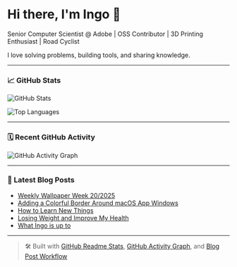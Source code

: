 # Hi there, I'm Ingo 👋

Senior Computer Scientist @ Adobe | OSS Contributor | 3D Printing Enthusiast | Road Cyclist

I love solving problems, building tools, and sharing knowledge.

---

### 📈 GitHub Stats

![GitHub Stats](https://github-readme-stats.vercel.app/api?username=ingorichter&show_icons=true&theme=tokyonight&hide=contribs&count_private=true)

![Top Languages](https://github-readme-stats.vercel.app/api/top-langs/?username=ingorichter&layout=compact&theme=tokyonight)

---

### 🗓 Recent GitHub Activity

![GitHub Activity Graph](https://github-readme-activity-graph.vercel.app/graph?username=ingorichter&theme=github-compact)

---

### 📰 Latest Blog Posts
<!-- BLOG-POST-LIST:START -->
- [Weekly Wallpaper Week 20/2025](https://ingo-richter.io/wallpaper/2025/week-20/)
- [Adding a Colorful Border Around macOS App Windows](https://ingo-richter.io/post/2024/adding-a-colorful-border-around-macos-windows/)
- [How to Learn New Things](https://ingo-richter.io/post/2024/how-to-learn-new-things/)
- [Losing Weight and Improve My Health](https://ingo-richter.io/post/2024/losing-weight-and-improve-my-health/)
- [What Ingo is up to](https://ingo-richter.io/now/now/)
<!-- BLOG-POST-LIST:END -->

---

> 🛠 Built with [GitHub Readme Stats](https://github.com/anuraghazra/github-readme-stats), [GitHub Activity Graph](https://github.com/Ashutosh00710/github-readme-activity-graph), and [Blog Post Workflow](https://github.com/gautamkrishnar/blog-post-workflow)
